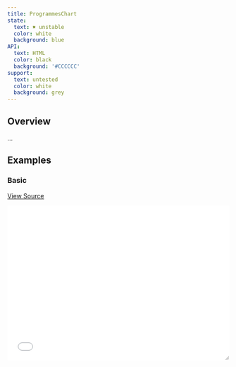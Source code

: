 ```yaml
---
title: ProgrammesChart
state:
  text: ✖ unstable
  color: white
  background: blue
API:
  text: HTML
  color: black
  background: '#CCCCCC'
support:
  text: untested
  color: white
  background: grey
---
```


## Overview

...

## Examples

### Basic
[View Source](basic.html)
<iframe style="resize: horizontal;" width="100%" height="350" src="basic.html" frameborder="0" allowfullscreen></iframe>